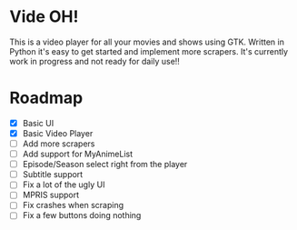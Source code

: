 # Vide OH!

This is a video player for all your movies and shows using GTK. Written in Python it's easy to get started and implement more scrapers. It's currently work in progress and not ready for daily use!!

# Roadmap

- [x] Basic UI
- [x] Basic Video Player
- [ ] Add more scrapers
- [ ] Add support for MyAnimeList
- [ ] Episode/Season select right from the player
- [ ] Subtitle support
- [ ] Fix a lot of the ugly UI
- [ ] MPRIS support
- [ ] Fix crashes when scraping
- [ ] Fix a few buttons doing nothing